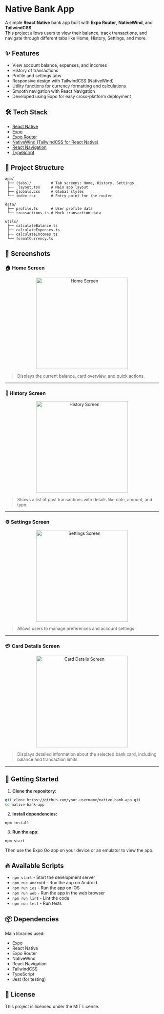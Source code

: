 # Native Bank App

A simple **React Native** bank app built with **Expo Router**, **NativeWind**, and **TailwindCSS**.  
This project allows users to view their balance, track transactions, and navigate through different tabs like Home, History, Settings, and more.

## ✨ Features

- View account balance, expenses, and incomes
- History of transactions
- Profile and settings tabs
- Responsive design with TailwindCSS (NativeWind)
- Utility functions for currency formatting and calculations
- Smooth navigation with React Navigation
- Developed using Expo for easy cross-platform deployment

## 🛠 Tech Stack

- [React Native](https://reactnative.dev/)
- [Expo](https://expo.dev/)
- [Expo Router](https://expo.github.io/router/)
- [NativeWind (TailwindCSS for React Native)](https://www.nativewind.dev/)
- [React Navigation](https://reactnavigation.org/)
- [TypeScript](https://www.typescriptlang.org/)

## 📁 Project Structure

```
app/
 ├── (tabs)/         # Tab screens: Home, History, Settings
 ├── _layout.tsx     # Main app layout
 ├── globals.css     # Global styles
 └── index.tsx       # Entry point for the router

data/
 ├── profile.ts      # User profile data
 └── transactions.ts # Mock transaction data

utils/
 ├── calculateBalance.ts
 ├── calculateExpenses.ts
 ├── calculateIncomes.ts
 └── formatCurrency.ts
```

## 📸 Screenshots

### 🏠 Home Screen
<div align="center">
  <img src="./screenshots/home.png" alt="Home Screen" width="300"/>
</div>

> Displays the current balance, card overview, and quick actions.

---

### 📜 History Screen
<div align="center">
  <img src="./screenshots/history.png" alt="History Screen" width="300"/>
</div>

> Shows a list of past transactions with details like date, amount, and type.

---

### ⚙️ Settings Screen
<div align="center">
  <img src="./screenshots/settings.png" alt="Settings Screen" width="300"/>
</div>

> Allows users to manage preferences and account settings.

---

### 💳 Card Details Screen
<div align="center">
  <img src="./screenshots/card-details.png" alt="Card Details Screen" width="300"/>
</div>

> Displays detailed information about the selected bank card, including balance and transaction limits.

---

## 🚀 Getting Started

1. **Clone the repository:**

```bash
git clone https://github.com/your-username/native-bank-app.git
cd native-bank-app
```

2. **Install dependencies:**

```bash
npm install
```

3. **Run the app:**

```bash
npm start
```

Then use the Expo Go app on your device or an emulator to view the app.

## 🔥 Available Scripts

- `npm start` - Start the development server
- `npm run android` - Run the app on Android
- `npm run ios` - Run the app on iOS
- `npm run web` - Run the app in the web browser
- `npm run lint` - Lint the code
- `npm run test` - Run tests

## 📦 Dependencies

Main libraries used:

- Expo
- React Native
- Expo Router
- NativeWind
- React Navigation
- TailwindCSS
- TypeScript
- Jest (for testing)

## 📄 License

This project is licensed under the MIT License.
